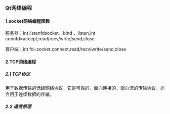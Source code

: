 ### Qt网络编程

#### 1.socket网络编程函数

服务器：int listenfdsocket，bind ，listen,int connfd=accept,read/recv/write/send,close

客户端：int fd=socket,connect,read/recv/write/send,close

#### 2.TCP网络编程

##### 2.1 TCP协议

用于数据传输的低级网络协议，它是可靠的，面向连接的，面向流的传输协议，适合用于连续数据的传输。

##### 2.2 通信原理

  